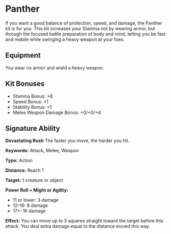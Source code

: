 # Panther

If you want a good balance of protection, speed, and damage, the Panther kit is for you. This kit increases your Stamina not by wearing armor, but through the focused battle preparation of body and mind, letting you be fast and mobile while swinging a heavy weapon at your foes.

## Equipment

You wear no armor and wield a heavy weapon.

## Kit Bonuses

-   Stamina Bonus: +6
-   Speed Bonus: +1
-   Stability Bonus: +1
-   Melee Weapon Damage Bonus: +0/+0/+4

## Signature Ability

**Devastating Rush** The faster you move, the harder you hit.

**Keywords:** Attack, Melee, Weapon

**Type:** Action

**Distance:** Reach 1

**Target:** 1 creature or object

**Power Roll + Might or Agility:**

-   11 or lower: 3 damage
-   12–16: 8 damage
-   17+: 16 damage

**Effect:** You can move up to 3 squares straight toward the target before this attack. You deal extra damage equal to the distance moved this way.
